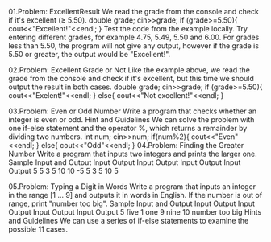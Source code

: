 01.Problem: ExcellentResult
We read the grade from the console and check if it's excellent (≥ 5.50).
double grade;
cin>>grade;
if (grade>=5.50){
cout<<"Excellent!"<<endl;
}
Test the code from the example locally. Try entering different grades, for example 4.75, 5.49, 5.50
and 6.00. For grades less than 5.50, the program will not give any output, however if the grade is
5.50 or greater, the output would be "Excellent!".

02.Problem: Excellent Grade or Not
Like the example above, we read the grade from the console and check if it's excellent, but this time 
we should output the result in both cases.
double grade;
cin>>grade;
if (grade>=5.50){
cout<<"Exelent!"<<endl;
}
else{
cout<<"Not excellent!"<<endl;
}

03.Problem: Even or Odd Number
Write a program that checks whether an integer is even or odd.
Hint and Guidelines
We can solve the problem with one if-else statement and the operator %, which returns a remainder 
by dividing two numbers.
int num;
cin>>num;
if(num%2){
 cout<<"Even"<<endl;
}
else{
 cout<<"Odd"<<endl;
}
04.Problem: Finding the Greater Number
Write a program that inputs two integers and prints the larger one.
Sample Input and Output
Input Output Input Output Input Output Input Output 
5     5      3     5      10    10     -5    5
3            5            10           5

05.Problem: Typing a Digit in Words
Write a program that inputs an integer in the range [1 ... 9] and outputs it in words in English. If the 
number is out of range, print "number too big".
Sample Input and Output
Input Output Input Output Input Output Input Output 
5     five   1     one    9     nine   10    number too big
Hints and Guidelines
We can use a series of if-else statements to examine the possible 11 cases.


